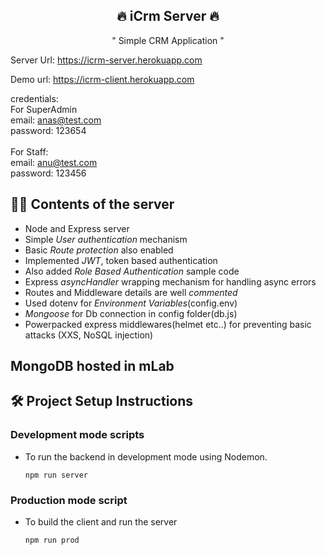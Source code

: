 <h2 align="center">🔥 iCrm Server 🔥</h2>

<p align="center">" Simple CRM Application "</p>


Server Url: https://icrm-server.herokuapp.com

Demo url: https://icrm-client.herokuapp.com

credentials:
<br/>
For SuperAdmin 
<br/>
  email: anas@test.com
  <br/>
  password: 123654  
<br/>
For Staff:
<br/>
  email: anu@test.com
  <br/>
  password: 123456


## 👷‍♂️ Contents of the server
  - Node and Express server
  - Simple *User authentication* mechanism
  - Basic *Route protection* also enabled
  - Implemented *JWT*, token based authentication 
  - Also added *Role Based Authentication* sample code
  - Express *asyncHandler* wrapping mechanism for handling async errors 
  - Routes and Middleware details are well *commented*
  - Used dotenv for *Environment Variables*(config.env)
  - *Mongoose* for Db connection in config folder(db.js)
  - Powerpacked express middlewares(helmet etc..) for preventing basic attacks (XXS, NoSQL injection)

## MongoDB hosted in mLab

## 🛠 Project Setup Instructions

### Development mode scripts
  
 
  - To run the backend in development mode using Nodemon.
    
    ```
    npm run server
    ```   


### Production mode script
  
  - To build the client and run the server

    ```
    npm run prod
    ```



